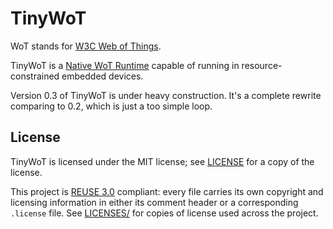 <!--
  SPDX-FileCopyrightText: 2019, 2021-2022 Junde Yhi <junde@yhi.moe>
  SPDX-License-Identifier: CC0-1.0
-->

# TinyWoT

WoT stands for [W3C Web of Things][w3c-wot].

TinyWoT is a [Native WoT Runtime][native-impl] capable of running in resource-constrained embedded devices.

Version 0.3 of TinyWoT is under heavy construction. It's a complete rewrite comparing to 0.2, which is just a too simple loop.

[w3c-wot]: https://www.w3.org/WoT/
[native-impl]: https://www.w3.org/TR/wot-architecture11/#native-impl

## License

TinyWoT is licensed under the MIT license; see [LICENSE](LICENSE) for a copy of the license.

This project is [REUSE 3.0](https://reuse.software/) compliant: every file carries its own copyright and licensing information in either its comment header or a corresponding `.license` file. See [LICENSES/](LICENSES/) for copies of license used across the project.
